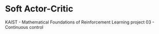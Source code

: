# Soft Actor-Critic
KAIST - Mathematical Foundations of Reinforcement Learning project 03 - Continuous control

